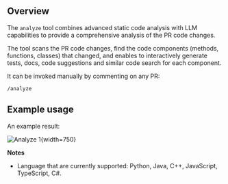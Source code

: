 ## Overview
The `analyze` tool combines advanced static code analysis with LLM capabilities to provide a comprehensive analysis of the PR code changes.

The tool scans the PR code changes, find the code components (methods, functions, classes) that changed, and enables to interactively generate tests, docs, code suggestions and similar code search for each component.

It can be invoked manually by commenting on any PR:
```
/analyze
```

## Example usage

An example result:

![Analyze 1](https://khulnasoft.com/images/pr_insight/analyze_1.png){width=750}

**Notes**

- Language that are currently supported: Python, Java, C++, JavaScript, TypeScript, C#.